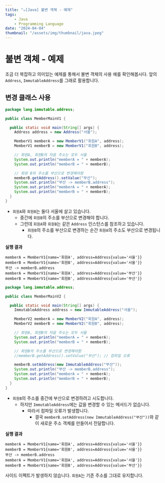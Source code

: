 ```yaml
---
title: "☕️[Java] 불변 객체 - 예제"
tags:
    - Java
    - Programming Language
date: "2024-04-04"
thumbnail: "/assets/img/thumbnail/java.jpeg"
---
```


# 불변 객체 - 예제
조금 더 복잡하고 의미있는 예제를 통해서 불변 객체의 사용 예를 확인해봅시다.
앞의 `Address`, `ImmutableAddress`를 그래로 활용합니다.

## 변경 클래스 사용
```java
package lang.immutable.address;

public class MemberMainV1 {

  public static void main(String[] args) {
    Address address = new Address("서울");

    MemberV1 memberA = new MemberV1("회원A", address);
    MemberV1 memberB = new MemberV1("회원B", address);

    // 회원A, 회원B의 처음 주소는 모두 서울
    System.out.println("memberA = " + memberA);
    System.out.println("memberB = " + memberB);

    // 회원 B의 주소를 부산으로 변경해야함
    memberB.getAddress().setValue("부산");
    System.out.println("부산 -> memberB.address");
    System.out.println("memberA = " + memberA);
    System.out.println("memberB = " + memberB);
  }
}
```
- `회원A`와 `회원B`는 둘다 서울에 살고 있습니다.
    - 중간에 `회원B`의 주소를 부산으로 변경해야 합니다.
    - 그런데 `회원A`와 `회원B`는 같은 `Address` 인스턴스를 참조하고 있습니다.
        - `회원B`의 주소를 부산으로 변경하는 순간 `회원A`의 주소도 부산으로 변경됩니다.

**실행 결과**
```
memberA = MemberV1{name='회원A', address=Address{value='서울'}}
memberB = MemberV1{name='회원B', address=Address{value='서울'}}
부산 -> memberB.address
memberA = MemberV1{name='회원A', address=Address{value='부산'}}
memberB = MemberV1{name='회원B', address=Address{value='부산'}}
```

```java
package lang.immutable.address;

public class MemberMainV2 {

  public static void main(String[] args) {
    ImmutableAddress address = new ImmutableAddress("서울");

    MemberV2 memberA = new MemberV2("회원A", address);
    MemberV2 memberB = new MemberV2("회원B", address);

    // 회원A, 회원B의 처음 주소는 모두 서울
    System.out.println("memberA = " + memberA);
    System.out.println("memberB = " + memberB);

    // 회원B의 주소를 부산으로 변경해야함
    //memberB.getAddress().setValue("부산"); // 컴파일 오류

    memberB.setAddress(new ImmutableAddress("부산"));
    System.out.println("부산 -> memberB.address");
    System.out.println("memberA = " + memberA);
    System.out.println("memberB = " + memberB);
  }
}
```
- `회원B`의 주소를 중간에 부산으로 변경하려고 시도합니다.
    - 하지만 `ImmutableAddress`에는 값을 변경할 수 있는 메서드가 없습니다.
        - 따라서 컴파일 오류가 발생합니다.
            - 결국 `memberB.setAddress(new ImmutableAddress("부산"))`와 같이 새로운 주소 객체를 만들어서 전달합니다.

**실행 결과**
```
memberA = MemberV1{name='회원A', address=Address{value='서울'}}
memberB = MemberV1{name='회원B', address=Address{value='서울'}}
부산 -> memberB.address
memberA = MemberV1{name='회원A', address=Address{value='서울'}}
memberB = MemberV1{name='회원B', address=Address{value='부산'}}
```

사이드 이펙트가 발생하지 않습니다. `회원A`는 기존 주소를 그대로 유지합니다.
